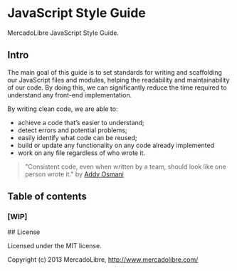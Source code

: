 # JavaScript Style Guide

MercadoLibre JavaScript Style Guide.

## Intro
The main goal of this guide is to set standards for writing and scaffolding our JavaScript files and modules, helping the readability and maintainability of our code. By doing this, we can significantly reduce the time required to understand any front-end implementation.

By writing clean code, we are able to:

- achieve a code that’s easier to understand;
- detect errors and potential problems;
- easily identify what code can be reused;
- build or update any functionality on any code already implemented
- work on any file regardless of who wrote it.

> "Consistent code, even when written by a team, should look like one person wrote it."
by [Addy Osmani](http://addyosmani.com/blog/javascript-style-guides-and-beautifiers/)

## Table of contents
### [WIP]

## License

Licensed under the MIT license.

Copyright (c) 2013 MercadoLibre, http://www.mercadolibre.com/
